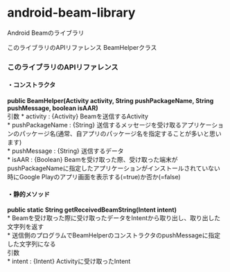 android-beam-library
====================

Android Beamのライブラリ

このライブラリのAPIリファレンス
BeamHelperクラス
<h3>このライブラリのAPIリファレンス</h3>
<h4>・コンストラクタ</h4>
<strong>public BeamHelper(Activity activity, String pushPackageName, String pushMessage, boolean isAAR)</strong></br>
引数
* activity : {Activity} Beamを送信するActivity</br>
* pushPackageName : {String} 送信するメッセージを受け取るアプリケーションのパッケージ名(通常、自アプリのパッケージ名を指定することが多いと思います)</br>
* pushMessage : {String} 送信するデータ</br>
* isAAR : {Boolean} Beamを受け取った際、受け取った端末がpushPackageNameに指定したアプリケーションがインストールされていない時にGoogle Playのアプリ画面を表示する(=true)か否か(=false)</br>

<h4>・静的メソッド</h4>
<strong>public static String getReceivedBeamString(Intent intent)</strong></br>
* Beamを受け取った際に受け取ったデータをIntentから取り出し、取り出した文字列を返す</br>
* 送信側のプログラムでBeamHelperのコンストラクタのpushMessageに指定した文字列になる</br>
引数</br>
* intent : {Intent} Activityに受け取ったIntent</br>

